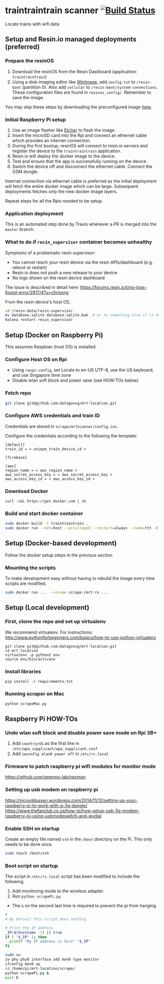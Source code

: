 # traintraintrain scanner [![Build Status](https://travis-ci.com/datagovsg/ttt-scanner.svg?token=CA62Uz9gfaZnQ7Cyx7yy&branch=master)](https://travis-ci.com/datagovsg/ttt-scanner)

Locate trains with wifi data

## Setup and Resin.io managed deployments (preferred)

### Prepare the resinOS

1. Download the resinOS from the Resin Dashboard (application: `traintraintrain`)
2. Using a disk-imaging editor like [WinImage](http://www.winimage.com/), add `config.txt` to `/resin-boot` (partition 0). Also add `cellular` to `/resin-boot/system-connections`. These configuration files are found in `resinos_config/`. Remember to save the image.

You may skip these steps by downloading the preconfigured image [here](https://drive.google.com/file/d/1P0_dPqboi5iRATjyisaK08Qc3DJ4Yxy2/view?usp=sharing).

### Initial Raspberry Pi setup

1. Use an image flasher like [Etcher](https://etcher.io/) to flash the image.
2. Insert the microSD card into the Rpi and connect an ethernet cable which provides an internet connection.
3. During the first bootup, resinOS will connect to resin.io servers and register the device to the `traintraintrain` application.
4. Resin.io will deploy the docker image to the device.
5. Test and ensure that the app is successfully running on the device.
6. Switch the device off and disconnect the ethernet cable. Connect the GSM dongle.

Internet connection via ethernet cable is preferred as the initial deployment will fetch the entire docker image which can be large. Subsequent deployments fetches only the new docker image layers.

Repeat steps for all the Rpis needed to be setup.

### Application deployment

This is an automated step done by Travis whenever a PR is merged into the `master` branch.

### What to do if `resin_supervisor` container becomes unhealthy

Symptoms of a problematic resin supervisor:
- You cannot reach your resin device via the resin APIs/dashboard (e.g. reboot or restart)
- Resin.io does not push a new release to your device
- No logs shown on the resin device dashboard

The issue is described in detail here: https://forums.resin.io/t/no-logs-found-error/2917/4?u=chrissng

From the resin device's host OS,
```bash
cd /resin-data/resin-supervisor
mv database.sqlite database.sqlite.bak  # or to something else if it exists
balena restart resin_supervisor
```

## Setup (Docker on Raspberry Pi)

This assumes Raspbian (host OS) is installed.

### Configure Host OS on Rpi

- Using `raspi-config`, set Locale to en-US UTF-8, use the US keyboard, and use Singapore time zone
- Disable wlan soft block and power save (see HOW-TOs below)

### Fetch repo

```bash
git clone git@github.com:datagovsg/mrt-location.git
```

### Configure AWS credentials and train ID
Credentials are stored in `scrape/mrtScanner/config.ini`.

Configure the credentials according to the following the template:
```
[default]
train_id = < unique_train_device_id >

[firebase]

[aws]
region_name = < aws_region_name >
aws_secret_access_key = < aws_secret_access_key >
aws_access_key_id = < aws_access_key_id >
```

### Download Docker
```
curl -sSL https://get.docker.com | sh
```

### Build and start docker container

```bash
sudo docker build -t traintraintrain .
sudo docker run --net=host --privileged --restart=always --name=ttt -d --env-file=env.list traintraintrain
```

## Setup (Docker-based development)

Follow the docker setup steps in the previous section

### Mounting the scripts

To make development easy without having to rebuild the image every time scripts are modified.

```bash
sudo docker run ... --volume scrape:/mrt:ro ...
```

## Setup (Local development)

### First, clone the repo and set up virtualenv

We recommend virtualenv. For instructions: http://www.pythonforbeginners.com/basics/how-to-use-python-virtualenv

```
git clone git@github.com:datagovsg/mrt-location.git
cd mrt-location
virtualenv -p python2 env
source env/bin/activate
```

### Install libraries

```
pip install -r requirements.txt
```

### Running scraper on Mac

```
python scrapeMac.py
```

## Raspberry Pi HOW-TOs

### Undo wlan soft block and disable power save mode on Rpi 3B+

1. Add `country=SG` as the first line in `/etc/wpa_supplicant/wpa_supplicant.conf`
2. Add `iwconfig wlan0 power off` in `/etc/rc.local`

### Firmware to patch raspberry pi wifi modules for monitor mode
https://github.com/seemoo-lab/nexmon

### Setting up usb modem on raspberry pi
https://nicovddussen.wordpress.com/2014/11/12/setting-up-your-raspberry-pi-to-work-with-a-3g-dongle/
https://www.thefanclub.co.za/how-to/how-setup-usb-3g-modem-raspberry-pi-using-usbmodeswitch-and-wvdial

### Enable SSH on startup
Create an empty file named `ssh` in the `/boot` directory on the Pi. This only needs to be done once.

```bash
sudo touch /boot/ssh
```

### Boot script on startup
The script in `/etc/rc.local` script has been modified to include the following
1. Add monitoring mode to the wireless adapter
2. Run `python scrapePi.py`
* The `&` on the second last lime is required to prevent the pi from hanging

```bash
#
# By default this script does nothing.

# Print the IP address
_IP=$(hostname -I) || true
if [ "$_IP" ]; then
  printf "My IP address is %s\n" "$_IP"
fi

sudo su
iw phy phy0 interface add mon0 type monitor
ifconfig mon0 up
cd /home/pi/mrt-location/scrape/
python scrapePi.py &
exit 0
```
